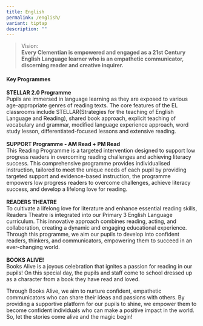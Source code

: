 ```yaml
---
title: English
permalink: /english/
variant: tiptap
description: ""
---
```

<blockquote>
<p>Vision:
<br><strong>Every Clementian is empowered and engaged as a 21st Century English Language learner who is an empathetic communicator, discerning reader and creative inquirer.</strong>
</p>
</blockquote>
<h4><strong>Key Programmes</strong></h4>
<p><strong>STELLAR 2.0 Programme</strong>
<br>Pupils are immersed in language learning as they are exposed to various
age-appropriate genres of reading texts. The core features of the EL classrooms
include STELLAR(Strategies for the teaching of English Language and Reading),
shared book approach, explicit teaching of vocabulary and grammar, modified
language experience approach, word study lesson, differentiated-focused
lessons and extensive reading.
<br>
<br><strong>SUPPORT Programme - AM Read + PM Read</strong> 
<br>This Reading Programme is a targeted intervention designed to support
low progress readers in overcoming reading challenges and achieving literacy
success. This comprehensive programme provides individualised instruction,
tailored to meet the unique needs of each pupil by providing targeted support
and evidence-based instruction, the programme empowers low progress readers
to overcome challenges, achieve literacy success, and develop a lifelong
love for reading.
<br>
<br><strong>READERS THEATRE </strong>
<br>To cultivate a lifelong love for literature and enhance essential reading
skills, Readers Theatre is integrated into our Primary 3 English Language
curriculum. This innovative approach combines reading, acting, and collaboration,
creating a dynamic and engaging educational experience. Through this programme,
we aim our pupils to develop into confident readers, thinkers, and communicators,
empowering them to succeed in an ever-changing world.
<br>
<br><strong>BOOKS ALIVE!</strong>
<br>Books Alive is a joyous celebration that ignites a passion for reading
in our pupils! On this special day, the pupils and staff come to school
dressed up as a character from a book they have read and loved.</p>
<p>Through Books Alive, we aim to nurture confident, empathetic communicators
who can share their ideas and passions with others. By providing a supportive
platform for our pupils to shine, we empower them to become confident individuals
who can make a positive impact in the world. So, let the stories come alive
and the magic begin!</p>
